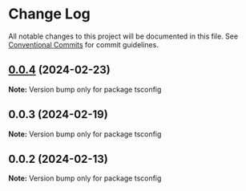 # Change Log

All notable changes to this project will be documented in this file.
See [Conventional Commits](https://conventionalcommits.org) for commit guidelines.

## [0.0.4](https://github.com/1dennispark/shaple-js/compare/tsconfig@0.0.3...tsconfig@0.0.4) (2024-02-23)

**Note:** Version bump only for package tsconfig





## 0.0.3 (2024-02-19)

**Note:** Version bump only for package tsconfig





## 0.0.2 (2024-02-13)

**Note:** Version bump only for package tsconfig
